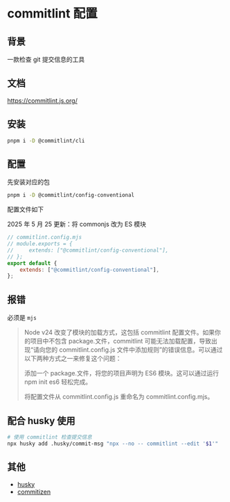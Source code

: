 # commitlint 配置

## 背景

一款检查 git 提交信息的工具

## 文档

https://commitlint.js.org/

## 安装

```bash
pnpm i -D @commitlint/cli
```

## 配置

先安装对应的包

```bash
pnpm i -D @commitlint/config-conventional
```

配置文件如下

2025 年 5 月 25 更新：将 commonjs 改为 ES 模块

```js
// commitlint.config.mjs
// module.exports = {
//     extends: ["@commitlint/config-conventional"],
// };
export default {
    extends: ["@commitlint/config-conventional"],
};
```

## 报错

必须是 `mjs`

> Node v24 改变了模块的加载方式，这包括 commitlint 配置文件。如果你的项目中不包含 package.文件，commitlint 可能无法加载配置，导致出现“请向您的 commitlint.config.js 文件中添加规则”的错误信息。可以通过以下两种方式之一来修复这个问题：
>
> 添加一个 package.文件，将您的项目声明为 ES6 模块。这可以通过运行 npm init es6 轻松完成。
>
> 将配置文件从 commitlint.config.js 重命名为 commitlint.config.mjs。

## 配合 husky 使用

```bash
# 使用 commitlint 检查提交信息
npx husky add .husky/commit-msg "npx --no -- commitlint --edit '$1'"
```

## 其他

-   [husky](./husky.md)
-   [commitizen](./commitizen.md)
